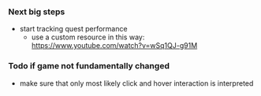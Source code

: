 ### Next big steps

- start tracking quest performance
	- use a custom resource in this way: https://www.youtube.com/watch?v=wSq1QJ-g91M

### Todo if game not fundamentally changed

- make sure that only most likely click and hover interaction is interpreted
